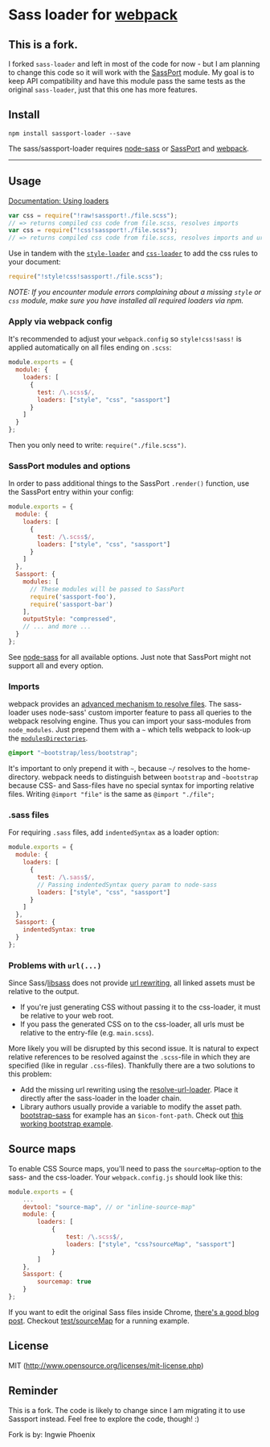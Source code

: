 # Sass loader for [webpack](http://webpack.github.io/)

## This is a fork.
I forked `sass-loader` and left in most of the code for now - but I am planning to change this code so it will work with the [SassPort](https://github.com/davidkpiano/sassport) module. My goal is to keep API compatibility and have this module pass the same tests as the original `sass-loader`, just that this one has more features.

## Install

`npm install sassport-loader --save`

The sass/sassport-loader requires [node-sass](https://github.com/sass/node-sass) or [SassPort](https://github.com/davidkpiano/sassport) and [webpack](https://github.com/webpack/webpack).

---

## Usage

[Documentation: Using loaders](http://webpack.github.io/docs/using-loaders.html)

``` javascript
var css = require("!raw!sassport!./file.scss");
// => returns compiled css code from file.scss, resolves imports
var css = require("!css!sassport!./file.scss");
// => returns compiled css code from file.scss, resolves imports and url(...)s
```

Use in tandem with the [`style-loader`](https://github.com/webpack/style-loader) and [`css-loader`](https://github.com/webpack/css-loader) to add the css rules to your document:

``` javascript
require("!style!css!sassport!./file.scss");
```
*NOTE: If you encounter module errors complaining about a missing `style` or `css` module, make sure you have installed all required loaders via npm.*

### Apply via webpack config

It's recommended to adjust your `webpack.config` so `style!css!sass!` is applied automatically on all files ending on `.scss`:

``` javascript
module.exports = {
  module: {
    loaders: [
      {
        test: /\.scss$/,
        loaders: ["style", "css", "sassport"]
      }
    ]
  }
};
```

Then you only need to write: `require("./file.scss")`.

### SassPort modules and options

In order to pass additional things to the SassPort `.render()` function, use the SassPort entry within your config:

``` javascript
module.exports = {
  module: {
    loaders: [
      {
        test: /\.scss$/,
        loaders: ["style", "css", "sassport"]
      }
    ]
  },
  Sassport: {
    modules: [
      // These modules will be passed to SassPort
      require('sassport-foo'),
      require('sassport-bar')
    ],
    outputStyle: "compressed",
    // ... and more ...
  }
};
```

See [node-sass](https://github.com/andrew/node-sass) for all available options. Just note that SassPort might not support all and every option.

### Imports

webpack provides an [advanced mechanism to resolve files](http://webpack.github.io/docs/resolving.html). The sass-loader uses node-sass' custom importer feature to pass all queries to the webpack resolving engine. Thus you can import your sass-modules from `node_modules`. Just prepend them with a `~` which tells webpack to look-up the [`modulesDirectories`](http://webpack.github.io/docs/configuration.html#resolve-modulesdirectories).

```css
@import "~bootstrap/less/bootstrap";
```

It's important to only prepend it with `~`, because `~/` resolves to the home-directory. webpack needs to distinguish between `bootstrap` and `~bootstrap` because CSS- and Sass-files have no special syntax for importing relative files. Writing `@import "file"` is the same as `@import "./file";`

### .sass files

For requiring `.sass` files, add `indentedSyntax` as a loader option:

``` javascript
module.exports = {
  module: {
    loaders: [
      {
        test: /\.sass$/,
        // Passing indentedSyntax query param to node-sass
        loaders: ["style", "css", "sassport"]
      }
    ]
  },
  Sassport: {
    indentedSyntax: true
  }
};
```

### Problems with `url(...)`

Since Sass/[libsass](https://github.com/sass/libsass) does not provide [url rewriting](https://github.com/sass/libsass/issues/532), all linked assets must be relative to the output.

- If you're just generating CSS without passing it to the css-loader, it must be relative to your web root.
- If you pass the generated CSS on to the css-loader, all urls must be relative to the entry-file (e.g. `main.scss`).

More likely you will be disrupted by this second issue. It is natural to expect relative references to be resolved against the `.scss`-file in which they are specified (like in regular `.css`-files). Thankfully there are a two solutions to this problem:

- Add the missing url rewriting using the [resolve-url-loader](https://github.com/bholloway/resolve-url-loader). Place it directly after the sass-loader in the loader chain.
- Library authors usually provide a variable to modify the asset path. [bootstrap-sass](https://github.com/twbs/bootstrap-sass) for example has an `$icon-font-path`. Check out [this working bootstrap example](https://github.com/jtangelder/sass-loader/tree/master/test/bootstrapSass).

## Source maps

To enable CSS Source maps, you'll need to pass the `sourceMap`-option to the sass- and the css-loader. Your `webpack.config.js` should look like this:

```javascript
module.exports = {
    ...
    devtool: "source-map", // or "inline-source-map"
    module: {
        loaders: [
            {
                test: /\.scss$/,
                loaders: ["style", "css?sourceMap", "sassport"]
            }
        ]
    },
    Sassport: {
        sourcemap: true
    }
};
```

If you want to edit the original Sass files inside Chrome, [there's a good blog post](https://medium.com/@toolmantim/getting-started-with-css-sourcemaps-and-in-browser-sass-editing-b4daab987fb0). Checkout [test/sourceMap](https://github.com/jtangelder/sass-loader/tree/master/test) for a running example.

## License

MIT (http://www.opensource.org/licenses/mit-license.php)

## Reminder
This is a fork. The code is likely to change since I am migrating it to use Sassport instead. Feel free to explore the code, though! :)

Fork is by: Ingwie Phoenix
